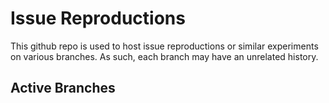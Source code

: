 # Issue Reproductions

This github repo is used to host issue reproductions or similar experiments on various branches. As such, each branch may have an unrelated history.

## Active Branches